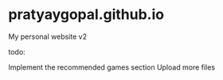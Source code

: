 # pratyaygopal.github.io
My personal website v2

todo:

Implement the recommended games section
Upload more files
